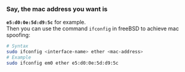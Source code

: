 ### Say, the mac address you want is
<b><code>e5:d0:0e:5d:d9:5c</code></b> for example.<br>
Then you can use the command <code>ifconfig</code> in freeBSD to achieve mac spoofing:

```bash
# Syntax
sudo ifconfig <interface-name> ether <mac-address>
# Example
sudo ifconfig em0 ether e5:d0:0e:5d:d9:5c
```


